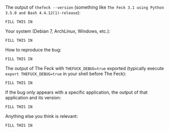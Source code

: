 <!-- If you have any issue with The Feck, sorry about that, but we will do what we
can to fix that. Actually, maybe we already have, so first thing to do is to
update The Feck and see if the bug is still there. -->

<!-- If it is (sorry again), check if the problem has not already been reported and
if not, just open an issue on [GitHub](https://github.com/nvbn/thefeck) with
the following basic information: -->

The output of `thefeck --version` (something like `The Feck 3.1 using Python
3.5.0 and Bash 4.4.12(1)-release`):

    FILL THIS IN

Your system (Debian 7, ArchLinux, Windows, etc.):

    FILL THIS IN

How to reproduce the bug:

    FILL THIS IN

The output of The Feck with `THEFUCK_DEBUG=true` exported (typically execute `export THEFUCK_DEBUG=true` in your shell before The Feck):

    FILL THIS IN

If the bug only appears with a specific application, the output of that application and its version:

    FILL THIS IN

Anything else you think is relevant:

    FILL THIS IN

<!-- It's only with enough information that we can do something to fix the problem. -->
